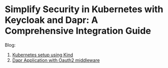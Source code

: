 # Simplify Security in Kubernetes with Keycloak and Dapr: A Comprehensive Integration Guide

Blog:

1. [Kubernetes setup using Kind](/kind-ingress-setup/README.md)
2. [Dapr Application with Oauth2 middleware](/middleware-oauth/README.md)